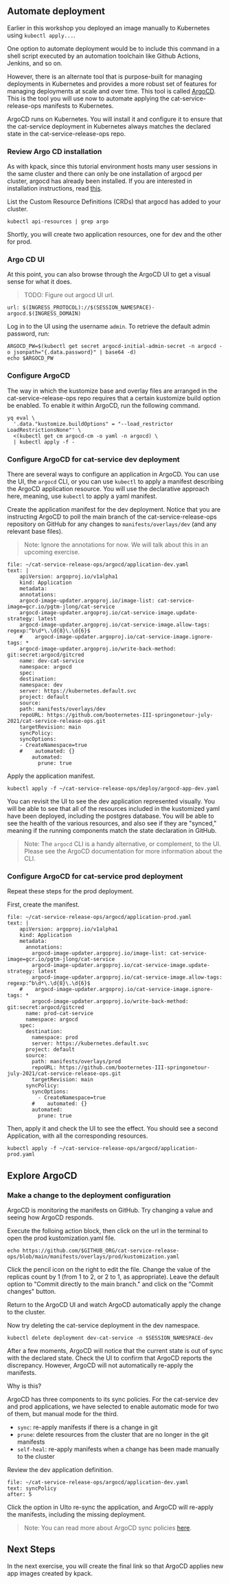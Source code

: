 ## Automate deployment

Earlier in this workshop you deployed an image manually to Kubernetes using `kubectl apply...`.

One option to automate deployment would be to include this command in a shell script executed by an automation toolchain like Github Actions, Jenkins, and so on.

However, there is an alternate tool that is purpose-built for managing deployments in Kubernetes and provides a more robust set of features for managing deployments at scale and over time. This tool is called [ArgoCD](https://argo-cd.readthedocs.io/en/stable). This is the tool you will use now to automate applying the cat-service-release-ops manifests to Kubernetes.

ArgoCD runs on Kubernetes. You will install it and configure it to ensure that the cat-service deployment in Kubernetes always matches the declared state in the cat-service-release-ops repo.

### Review Argo CD installation

As with kpack, since this tutorial environment hosts many user sessions in the same cluster and there can only be one installation of argocd per cluster, argocd has already been installed.
If you are interested in installation instructions, read [this](https://argo-cd.readthedocs.io/en/stable/getting_started).

List the Custom Resource Definitions (CRDs) that argocd has added to your cluster.
```execute-1
kubectl api-resources | grep argo
```

Shortly, you will create two application resources, one for dev and the other for prod.

### Argo CD UI

At this point, you can also browse through the ArgoCD UI to get a visual sense for what it does.
> TODO: Figure out argocd UI url.
```dashboard:open-url
url: $(INGRESS_PROTOCOL)://$(SESSION_NAMESPACE)-argocd.$(INGRESS_DOMAIN)
```

Log in to the UI using the username `admin`.
To retrieve the default admin password, run:
```execute-1
ARGOCD_PW=$(kubectl get secret argocd-initial-admin-secret -n argocd -o jsonpath="{.data.password}" | base64 -d)
echo $ARGOCD_PW
```

### Configure ArgoCD

The way in which the kustomize base and overlay files are arranged in the cat-service-release-ops repo requires that a certain kustomize build option be enabled.
To enable it within ArgoCD, run the following command.
```execute-1
yq eval \
  '.data."kustomize.buildOptions" = "--load_restrictor LoadRestrictionsNone"' \
  <(kubectl get cm argocd-cm -o yaml -n argocd) \
  | kubectl apply -f -
```

### Configure ArgoCD for cat-service dev deployment

There are several ways to configure an application in ArgoCD.
You can use the UI, the `argocd` CLI, or you can use `kubectl` to apply a manifest describing the ArgoCD application resource.
You will use the declarative approach here, meaning, use `kubectl` to apply a yaml manifest.

Create the application manifest for the dev deployment.
Notice that you are instructing ArgoCD to poll the main branch of the cat-service-release-ops repository on GitHub for any changes to `manifests/overlays/dev` (and any relevant base files).
> Note: Ignore the annotations for now.
> We will talk about this in an upcoming exercise.
```editor:append-lines-to-file
file: ~/cat-service-release-ops/argocd/application-dev.yaml
text: |
    apiVersion: argoproj.io/v1alpha1
    kind: Application
    metadata:
    annotations:
    argocd-image-updater.argoproj.io/image-list: cat-service-image=gcr.io/pgtm-jlong/cat-service
    argocd-image-updater.argoproj.io/cat-service-image.update-strategy: latest
    argocd-image-updater.argoproj.io/cat-service-image.allow-tags: regexp:^b\d*\.\d{8}\.\d{6}$
    #    argocd-image-updater.argoproj.io/cat-service-image.ignore-tags: *
    argocd-image-updater.argoproj.io/write-back-method: git:secret:argocd/gitcred
    name: dev-cat-service
    namespace: argocd
    spec:
    destination:
    namespace: dev
    server: https://kubernetes.default.svc
    project: default
    source:
    path: manifests/overlays/dev
    repoURL: https://github.com/booternetes-III-springonetour-july-2021/cat-service-release-ops.git
    targetRevision: main
    syncPolicy:
    syncOptions:
    - CreateNamespace=true
    #    automated: {}
        automated:
          prune: true
```

Apply the application manifest.
```execute-1
kubectl apply -f ~/cat-service-release-ops/deploy/argocd-app-dev.yaml
```

You can revisit the UI to see the dev application represented visually.
You will be able to see that all of the resources included in the kustomized yaml have been deployed, including the postgres database.
You will be able to see the health of the various resources, and also see if they are "synced," meaning if the running components match the state declaration in GitHub.

> Note: The `argocd` CLI is a handy alternative, or complement, to the UI.
> Please see the ArgoCD documentation for more information about the CLI.

### Configure ArgoCD for cat-service prod deployment

Repeat these steps for the prod deployment.

First, create the manifest.
```editor:append-lines-to-file
file: ~/cat-service-release-ops/argocd/application-prod.yaml
text: |
    apiVersion: argoproj.io/v1alpha1
    kind: Application
    metadata:
      annotations:
        argocd-image-updater.argoproj.io/image-list: cat-service-image=gcr.io/pgtm-jlong/cat-service
        argocd-image-updater.argoproj.io/cat-service-image.update-strategy: latest
        argocd-image-updater.argoproj.io/cat-service-image.allow-tags: regexp:^b\d*\.\d{8}\.\d{6}$
    #    argocd-image-updater.argoproj.io/cat-service-image.ignore-tags: *
        argocd-image-updater.argoproj.io/write-back-method: git:secret:argocd/gitcred
      name: prod-cat-service
      namespace: argocd
    spec:
      destination:
        namespace: prod
        server: https://kubernetes.default.svc
      project: default
      source:
        path: manifests/overlays/prod
        repoURL: https://github.com/booternetes-III-springonetour-july-2021/cat-service-release-ops.git
        targetRevision: main
      syncPolicy:
        syncOptions:
          - CreateNamespace=true
        #    automated: {}
        automated:
          prune: true
```

Then, apply it and check the UI to see the effect.
You should see a second Application, with all the corresponding resources.
```execute-1
kubectl apply -f ~/cat-service-release-ops/argocd/application-prod.yaml
```

## Explore ArgoCD

### Make a change to the deployment configuration

ArgoCD is monitoring the manifests on GitHub.
Try changing a value and seeing how ArgoCD responds.

Execute the folloing action block, then click on the url in the terminal to open the prod kustomization.yaml file.
```execute-1
echo https://github.com/$GITHUB_ORG/cat-service-release-ops/blob/main/manifests/overlays/prod/kustomization.yaml
```

Click the pencil icon on the right to edit the file.
Change the value of the replicas count by 1 (from 1 to 2, or 2 to 1, as appropriate).
Leave the default option to "Commit directly to the main branch." and click on the "Commit changes" button.

Return to the ArgoCD UI and watch ArgoCD automatically apply the change to the cluster.

Now try deleting the cat-service deployment in the dev namespace.
```execute-1
kubectl delete deployment dev-cat-service -n $SESSION_NAMESPACE-dev
```

After a few moments, ArgoCD will notice that the current state is out of sync with the declared state.
Check the UI to confirm that ArgoCD reports the discrepancy.
However, ArgoCD will not automatically re-apply the manifests.

Why is this?

ArgoCD has three components to its sync policies. For the cat-service dev and prod applications, we have selected to enable automatic mode for two of them, but manual mode for the third.
- `sync`: re-apply manifests if there is a change in git
- `prune`: delete resources from the cluster that are no longer in the git manifests
- `self-heal`: re-apply manifests when a change has been made manually to the cluster

Review the dev application definition.
 ```editor:select-matching-text
 file: ~/cat-service-release-ops/argocd/application-dev.yaml
 text: syncPolicy
 after: 5
 ```

Click the option in UIto re-sync the application, and ArgoCD will re-apply the manifests, including the missing deployment.

> Note: You can read more about ArgoCD sync policies [here](https://argoproj.github.io/argo-cd/user-guide/auto_sync/).

## Next Steps

In the next exercise, you will create the final link so that ArgoCD applies new app images created by kpack.
